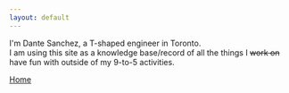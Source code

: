 ```yaml
---
layout: default
---
```


I'm Dante Sanchez, a T-shaped engineer in Toronto.  
I am using this site as a knowledge base/record of all the things I <s>work on</s> have fun with outside of my 9-to-5 activities. 

<a href="mailto:dante.a.sanchez@gmail.com"><i class="fa fa-envelope"></i></a>
<a href="http://linkedin.com/in/dante-sanchez-65465717"><i class="fa fa-linkedin"></i></a>
<a href="http://github.com/dasanchez"><i class="fa fa-github"></i></a>
<a href="http://twitter.com/dasanc_"><i class="fa fa-twitter"></i></a>
<a href="https://www.instagram.com/toad_dna_ramen"><i class="fa fa-instagram"></i></a>

[Home](/)
